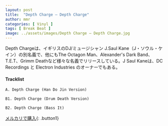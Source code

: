 ```yaml
---
layout: post
title:  "Depth Charge – Depth Charge"
author: mmr
categories: [ Vinyl ]
tags: [ Break Beat ]
image: ../assets/images/Depth Charge – Depth Charge.jpg
---
```


Depth Chargeは、イギリスのDJ/ミュージシャン J.Saul Kane（J・ソウル・ケイン）の別名義で、他にもThe Octagon Man、Alexander's Dark Band、T.E.T、Grimm Deathなど様々な名義でリリースしている。J Saul Kaneは、DC Recordings と Electron Industries のオーナーでもある。

#### Tracklist
```md
A. Depth Charge (Han Do Jin Version)

B1. Depth Charge (Drum Death Version)

B2. Depth Charge (Bass It)
```

[メルカリで購入](https://jp.mercari.com/item/m61709862692){: .button1}

